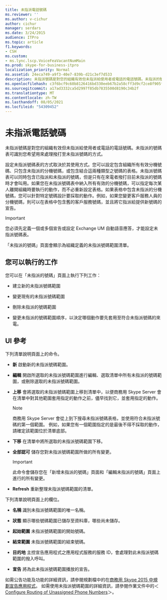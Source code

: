 ```yaml
---
title: 未指派電話號碼
ms.reviewer: ''
ms.author: v-cichur
author: cichur
manager: serdars
ms.date: 3/24/2015
audience: ITPro
ms.topic: article
f1.keywords:
- CSH
ms.custom:
- ms.lync.lscp.VoiceFeaVacantNumMain
ms.prod: skype-for-business-itpro
localization_priority: Normal
ms.assetid: 24eca749-a9f3-40e7-839b-d21c3ef7d533
description: 未指派號碼是對您的組織有效但未指派給使用者或電話的電話號碼。未指派的號碼表可識別您希望用來處理撥打至未指派號碼的方式。
ms.openlocfilehash: c3f6bcf9c60b8126416bd330eeb67b2a58cff3d9cf2ce8f905f429936f011a05
ms.sourcegitcommit: a17ad3332ca5d2997f85db7835500d8190c34b2f
ms.translationtype: MT
ms.contentlocale: zh-TW
ms.lasthandoff: 08/05/2021
ms.locfileid: "54309452"
---
```

# <a name="unassigned-phone-number"></a>未指派電話號碼

未指派號碼是對您的組織有效但未指派給使用者或電話的電話號碼。未指派的號碼表可識別您希望用來處理撥打至未指派號碼的方式。

設定未指派號碼表的方式取決於其使用方式。您可以設定包含組織所有有效分機號碼、只包含未指派的分機號碼，或包含結合這兩種類型之號碼的表格。未指派號碼表可以同時包含已指派和未指派的號碼，但是只有在來電者撥打目前未指派的號碼時才會叫用。如果您在未指派號碼表中納入所有有效的分機號碼，可以指定每次某人離開組織時要執行的動作，而不必重新設定表格。如果表格中包含未指派的分機號碼，您可以針對特定號碼設計要採取的動作。例如，如果您變更客戶服務人員的分機號碼，則可以在表格中包含舊的客戶服務號碼，並且將它指派給提供新號碼的宣告。

> [!IMPORTANT]
> 您必須先定義一個或多個宣告或設定 Exchange UM 自動語音應答，才能設定未指派號碼表。

「未指派的號碼」頁面會顯示為組織定義的未指派號碼範圍清單。

## <a name="tasks-you-can-perform"></a>您可以執行的工作

您可以在「未指派的號碼」頁面上執行下列工作：

- 建立新的未指派號碼範圍

- 變更現有的未指派號碼範圍

- 刪除未指派的號碼範圍

- 變更未指派的號碼範圍順序，以決定哪個動作要先套用至符合未指派號碼的來電。

## <a name="ui-reference"></a>UI 參考

下列清單說明頁面上的命令。

- **新** 啟動新的未指派號碼範圍。

- **編輯** 開啟所選取的未指派號碼範圍進行編輯、選取清單中所有未指派的號碼範圍，或刪除選取的未指派號碼範圍。

- **上移** 會將選取的未指派號碼範圍上移到清單中，以便商務用 Skype Server 會在清單中對其他範圍套用指定的動作之前，儘早找到它，並套用指定的動作。

    > [!NOTE]
    > 商務用 Skype Server 會從上到下搜尋未指派號碼表格，並使用符合未指派號碼的第一個範圍。 例如，如果您有一個範圍指定的是最後不得不採取的動作，請確定該範圍位於清單底部。

- **下移** 在清單中將所選取的未指派號碼範圍下移。

- **全部認可** 儲存您對未指派號碼範圍所做的所有變更。

    > [!IMPORTANT]
    > 此命令會儲存您在「新增未指派的號碼」頁面和「編輯未指派的號碼」頁面上進行的所有變更。

- **Refresh** 重新整理未指派號碼範圍的清單。

下列清單說明頁面上的欄位。

- **名稱** 識別未指派號碼範圍的唯一名稱。

- **狀態** 顯示哪些號碼範圍已儲存至資料庫，哪些尚未儲存。

- **起始範圍** 未指派號碼範圍的開始號碼。

- **結束範圍** 未指派號碼範圍的結束號碼。

- **目的地** 主控宣告應用程式之應用程式服務的服務 ID，會處理對此未指派號碼範圍的撥入呼叫。

- **宣告** 將為此未指派號碼範圍播放的宣告。

如需公告功能及功能的詳細資訊，請參閱規劃檔中的在[商務用 Skype 2015 中規劃宣告應用程式](../../plan-your-deployment/enterprise-voice-solution/announcement.md)。 如需使用未指派號碼範圍的詳細資訊，請參閱作業文件中的＜[Configure Routing of Unassigned Phone Numbers](/previous-versions/office/lync-server-2013/lync-server-2013-configure-unassigned-phone-numbers)＞。
